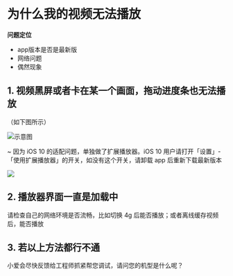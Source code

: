 # 为什么我的视频无法播放

**问题定位**

* app版本是否是最新版
* 网络问题
* 偶然现象

## 1. 视频黑屏或者卡在某一个画面，拖动进度条也无法播放

（如下图所示）

![示意图](http://pic1.ibraintv.com/2017030240892HB-VideoDisabled-1.png)

~ 因为 iOS 10 的适配问题，单独做了扩展播放器。iOS 10 用户请打开「设置」-「使用扩展播放器」的开关，如没有这个开关，请卸载 app 后重新下载最新版本

![](http://pic1.ibraintv.com/HB-AddedVideoPlayer.jpg)

## 2. 播放器界面一直是加载中

请检查自己的网络环境是否流畅，比如切换 4g 后能否播放；或者离线缓存视频后，能否播放


## 3. 若以上方法都行不通

小爱会尽快反馈给工程师抓紧帮您调试，请问您的机型是什么呢？


